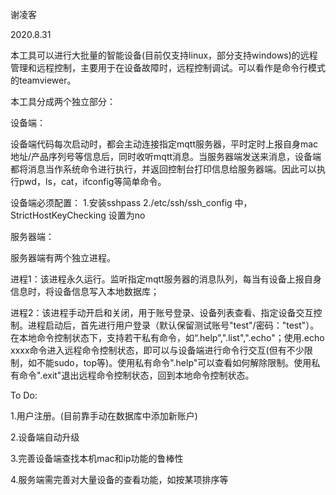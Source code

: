 谢凌客

2020.8.31

本工具可以进行大批量的智能设备(目前仅支持linux，部分支持windows)的远程管理和远程控制，主要用于在设备故障时，远程控制调试。可以看作是命令行模式的teamviewer。

本工具分成两个独立部分：

设备端：

设备端代码每次启动时，都会主动连接指定mqtt服务器，平时定时上报自身mac地址/产品序列号等信息后，同时收听mqtt消息。当服务器端发送来消息，设备端都将消息当作系统命令进行执行，并返回控制台打印信息给服务器端。因此可以执行pwd，ls，cat，ifconfig等简单命令。

设备端必须配置：
1.安装sshpass
2./etc/ssh/ssh_config 中，StrictHostKeyChecking 设置为no

服务器端：

服务器端有两个独立进程。

进程1：该进程永久运行。监听指定mqtt服务器的消息队列，每当有设备上报自身信息时，将设备信息写入本地数据库；

进程2：该进程手动开启和关闭，用于账号登录、设备列表查看、指定设备交互控制。进程启动后，首先进行用户登录（默认保留测试账号"test"/密码："test"）。在本地命令控制状态下，支持若干私有命令，如“.help”,".list",".echo"；使用.echo xxxx命令进入远程命令控制状态，即可以与设备端进行命令行交互(但有不少限制，如不能sudo，top等)。使用私有命令".help"可以查看如何解除限制。使用私有命令".exit"退出远程命令控制状态，回到本地命令控制状态。

To Do:

1.用户注册。(目前靠手动在数据库中添加新账户)

2.设备端自动升级

3.完善设备端查找本机mac和ip功能的鲁棒性

4.服务端需完善对大量设备的查看功能，如按某项排序等
